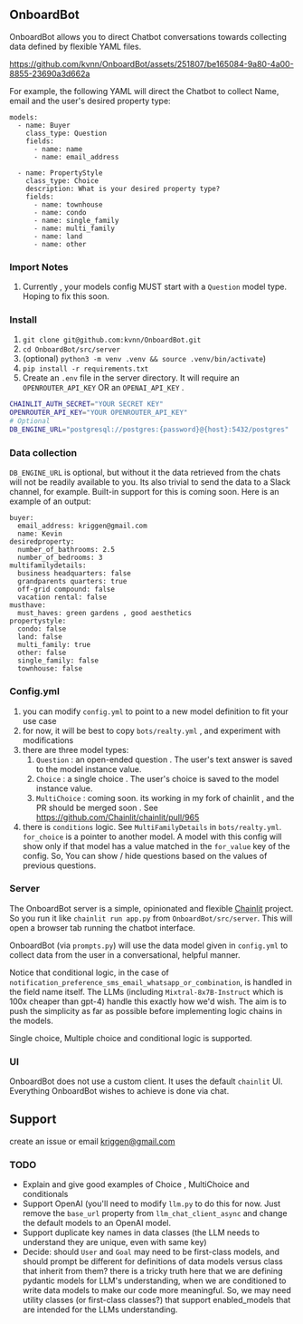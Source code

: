 ## OnboardBot

OnboardBot allows you to direct Chatbot conversations towards collecting data defined by flexible YAML files.

https://github.com/kvnn/OnboardBot/assets/251807/be165084-9a80-4a00-8855-23690a3d662a

For example, the following YAML will direct the Chatbot to collect Name, email and the user's desired property type:

```
models:
  - name: Buyer
    class_type: Question
    fields:
      - name: name
      - name: email_address

  - name: PropertyStyle
    class_type: Choice
    description: What is your desired property type?
    fields:
      - name: townhouse
      - name: condo
      - name: single_family
      - name: multi_family
      - name: land
      - name: other
```


### Import Notes
1. Currently , your models config MUST start with a `Question` model type. Hoping to fix this soon.

### Install
1. `git clone git@github.com:kvnn/OnboardBot.git`
2. `cd OnboardBot/src/server`
3. (optional) `python3 -m venv .venv && source .venv/bin/activate`)
4. `pip install -r requirements.txt`
5. Create an `.env` file in the server directory. It will require an `OPENROUTER_API_KEY` OR an `OPENAI_API_KEY` .
```bash
CHAINLIT_AUTH_SECRET="YOUR SECRET KEY"
OPENROUTER_API_KEY="YOUR OPENROUTER_API_KEY"
# Optional
DB_ENGINE_URL="postgresql://postgres:{password}@{host}:5432/postgres"
```

### Data collection
`DB_ENGINE_URL` is optional, but without it the data retrieved from the chats will not be readily available to you.
Its also trivial to send the data to a Slack channel, for example. Built-in support for this is coming soon. Here is an example of an output:

```
buyer:
  email_address: kriggen@gmail.com
  name: Kevin
desiredproperty:
  number_of_bathrooms: 2.5
  number_of_bedrooms: 3
multifamilydetails:
  business headquarters: false
  grandparents quarters: true
  off-grid compound: false
  vacation rental: false
musthave:
  must_haves: green gardens , good aesthetics
propertystyle:
  condo: false
  land: false
  multi_family: true
  other: false
  single_family: false
  townhouse: false

```



### Config.yml
1. you can modify `config.yml` to point to a new model definition to fit your use case
2. for now, it will be best to copy `bots/realty.yml` , and experiment with modifications
3. there are three model types:
   1. `Question` : an open-ended question . The user's text answer is saved to the model instance value.
   2. `Choice` : a single choice . The user's choice is saved to the model instance value.
   3. `MultiChoice` : coming soon. its working in my fork of chainlit , and the PR should be merged soon . See https://github.com/Chainlit/chainlit/pull/965
4. there is `conditions` logic. See `MultiFamilyDetails` in `bots/realty.yml`. `for_choice` is a pointer to another model. A model with this config will show only if that model has a value matched in the `for_value` key of the config. So, You can show / hide questions based on the values of previous questions.


### Server

The OnboardBot server is a simple, opinionated and flexible [Chainlit](https://github.com/Chainlit/chainlit) project.
So you run it like `chainlit run app.py` from `OnboardBot/src/server`.
This will open a browser tab running the chatbot interface.


OnboardBot (via `prompts.py`) will use the data model given in `config.yml` to collect data from the user in a conversational, helpful manner.

Notice that conditional logic, in the case of `notification_preference_sms_email_whatsapp_or_combination`, is handled in the field name itself. The LLMs (including 
`Mixtral-8x7B-Instruct` which is 100x cheaper than gpt-4) handle this exactly how we'd wish. The aim is to push the simplicity as far as possible before implementing logic chains in the models.

Single choice, Multiple choice and conditional logic is supported. 

### UI
OnboardBot does not use a custom client. It uses the default `chainlit` UI. 
Everything OnboardBot wishes to achieve is done via chat.


## Support

create an issue or email [kriggen@gmail.com](mailto:kriggen@gmail.com)


### TODO
- Explain and give good examples of Choice , MultiChoice and conditionals
- Support OpenAI (you'll need to modify `llm.py` to do this for now. Just remove the `base_url` property from `llm_chat_client_async` and change the default models to an OpenAI model. 
- Support duplicate key names in data classes (the LLM needs to understand they are unique, even with same key)
- Decide: should `User` and `Goal` may need to be first-class models, and should prompt be different for definitions of data models versus class that inherit from them? there is a tricky truth here that we are defining pydantic models for LLM's understanding, when we are conditioned to write data models to make our code more meaningful. So, we may need utility classes (or first-class classes?) that support enabled_models that are intended for the LLMs understanding.
